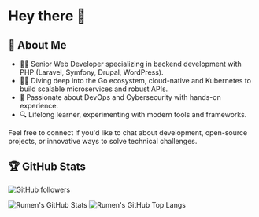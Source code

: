 # Hey there 👋


## 🦄 About Me

- 👨‍💻 Senior Web Developer specializing in backend development with PHP (Laravel, Symfony, Drupal, WordPress).
- 👨‍🔬 Diving deep into the Go ecosystem, cloud-native and Kubernetes to build scalable microservices and robust APIs.
- 🐳 Passionate about DevOps and Cybersecurity with hands-on experience.
- 🔍 Lifelong learner, experimenting with modern tools and frameworks.

Feel free to connect if you'd like to chat about development, open-source projects, or innovative ways to solve technical challenges.


## 🏆 GitHub Stats

![GitHub followers](https://img.shields.io/github/followers/RumenDamyanov?label=Follow&style=social) 

![Rumen's GitHub Stats](https://github-readme-stats.vercel.app/api?username=RumenDamyanov&show_icons=true&hide=contribs&show=reviews,prs_merged&theme=vue-dark&line_height=24)  ![Rumen's GitHub Top Langs](https://github-readme-stats.vercel.app/api/top-langs/?username=RumenDamyanov&hide=css,scss,html&exclude_repo=archive-kazvam.com&layout=donut&theme=vue-dark)

